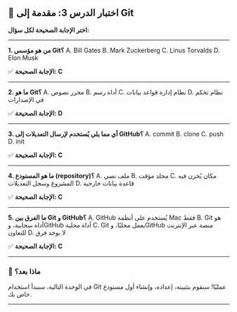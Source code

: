 ## 📝 اختبار الدرس 3: مقدمة إلى Git
**اختر الإجابة الصحيحة لكل سؤال:**

---

**1. من هو مؤسس Git؟**
A. Bill Gates
B. Mark Zuckerberg
C. Linus Torvalds
D. Elon Musk

✅ **الإجابة الصحيحة: C**

---

**2. ما هو Git؟**
A. محرر نصوص
B. أداة رسم
C. نظام إدارة قواعد بيانات
D. نظام تحكم في الإصدارات

✅ **الإجابة الصحيحة: D**

---

**3. أي مما يلي يُستخدم لإرسال التعديلات إلى GitHub؟**
A. commit
B. clone
C. push
D. init

✅ **الإجابة الصحيحة: C**

---

**4. ما هو المستودع (repository)؟**
A. ملف نصي
B. مجلد مؤقت
C. مكان يُخزن فيه المشروع وسجل التعديلات
D. قاعدة بيانات خارجية

✅ **الإجابة الصحيحة: C**

---

**5. ما الفرق بين Git و GitHub؟**
A. GitHub يُستخدم على أنظمة Mac فقط
B. Git هو أداة سحابية، وGitHub أداة محلية
C. Git يعمل محليًا، وGitHub منصة عبر الإنترنت للتعاون
D. لا يوجد فرق

✅ **الإجابة الصحيحة: C**

---

### 🚀 ماذا بعد؟
في الوحدة التالية، سنبدأ استخدام Git عمليًا!
سنقوم بتثبيته، إعداده، وإنشاء أول مستودع خاص بك.

---